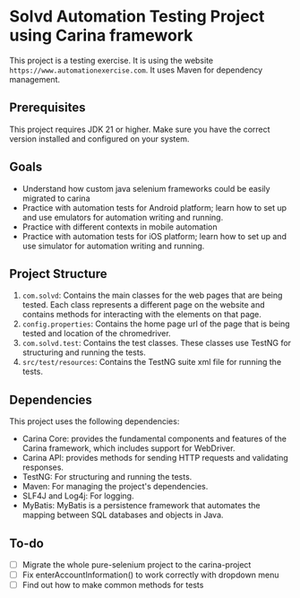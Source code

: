 # Solvd Automation Testing Project using Carina framework

This project is a testing exercise. It is using the website `https://www.automationexercise.com`.
It uses Maven for dependency management.

## Prerequisites

This project requires JDK 21 or higher. Make sure you have the correct version installed and configured on your system.

## Goals

- Understand how custom java selenium frameworks could be easily migrated to carina
- Practice with automation tests for Android platform; learn how to set up and use emulators for automation writing and running.
- Practice with different contexts in mobile automation
- Practice with automation tests for iOS platform; learn how to set up and use simulator for automation writing and running.

## Project Structure

1. `com.solvd`: Contains the main classes for the web pages that are being tested. Each class represents a different page on the website and contains methods for interacting with the elements on that page.
2. `config.properties`: Contains the home page url of the page that is being tested and location of the chromedriver.
3. `com.solvd.test`: Contains the test classes. These classes use TestNG for structuring and running the tests.
4. `src/test/resources`: Contains the TestNG suite xml file for running the tests.

## Dependencies

This project uses the following dependencies:

- Carina Core: provides the fundamental components and features of the Carina framework, which includes support for WebDriver.
- Carina API: provides methods for sending HTTP requests and validating responses.
- TestNG: For structuring and running the tests.
- Maven: For managing the project's dependencies.
- SLF4J and Log4j: For logging.
- MyBatis: MyBatis is a persistence framework that automates the mapping between SQL databases and objects in Java.

## To-do

- [ ] Migrate the whole pure-selenium project to the carina-project
- [ ] Fix enterAccountInformation() to work correctly with dropdown menu
- [ ] Find out how to make common methods for tests
